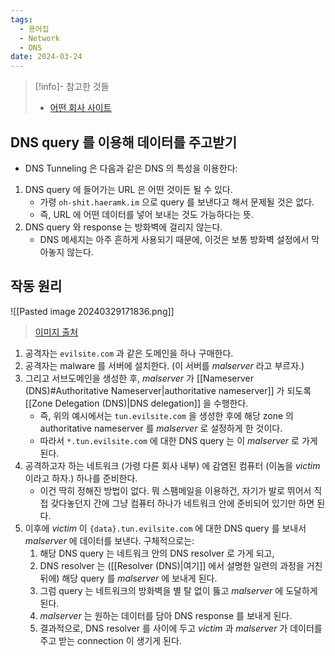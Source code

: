 ```yaml
---
tags:
  - 용어집
  - Network
  - DNS
date: 2024-03-24
---
```

> [!info]- 참고한 것들
> - [어떤 회사 사이트](https://www.cynet.com/attack-techniques-hands-on/how-hackers-use-dns-tunneling-to-own-your-network/)

## DNS query 를 이용해 데이터를 주고받기

- DNS Tunneling 은 다음과 같은 DNS 의 특성을 이용한다:
1. DNS query 에 들어가는 URL 은 어떤 것이든 될 수 있다.
	- 가령 `oh-shit.haeramk.im` 으로 query 를 보낸다고 해서 문제될 것은 없다.
	- 즉, URL 에 어떤 데이터를 넣어 보내는 것도 가능하다는 뜻.
2. DNS query 와 response 는 방화벽에 걸리지 않는다.
	- DNS 메세지는 아주 흔하게 사용되기 때문에, 이것은 보통 방화벽 설정에서 막아놓지 않는다.

## 작동 원리

![[Pasted image 20240329171836.png]]
> [이미지 출처](https://www.cynet.com/attack-techniques-hands-on/how-hackers-use-dns-tunneling-to-own-your-network/)

1. 공격자는 `evilsite.com` 과 같은 도메인을 하나 구매한다.
2. 공격자는 malware 를 서버에 설치한다. (이 서버를 *malserver* 라고 부르자.)
3. 그리고 서브도메인을 생성한 후, *malserver* 가 [[Nameserver (DNS)#Authoritative Nameserver|authoritative nameserver]] 가 되도록 [[Zone Delegation (DNS)|DNS delegation]] 을 수행한다.
	- 즉, 위의 예시에서는 `tun.evilsite.com` 을 생성한 후에 해당 zone 의 authoritative nameserver 를 *malserver* 로 설정하게 한 것이다.
	- 따라서 `*.tun.evilsite.com` 에 대한 DNS query 는 이 *malserver* 로 가게 된다.
4. 공격하고자 하는 네트워크 (가령 다른 회사 내부) 에 감염된 컴퓨터 (이놈을 *victim* 이라고 하자.) 하나를 준비한다.
	- 이건 딱히 정해진 방법이 없다. 뭐 스팸메일을 이용하건, 자기가 발로 뛰어서 직접 갖다놓던지 간에 그냥 컴퓨터 하나가 네트워크 안에 준비되어 있기만 하면 된다.
5. 이후에 *victim* 이 `{data}.tun.evilsite.com` 에 대한 DNS query 를 보내서 *malserver* 에 데이터를 보낸다. 구체적으로는:
	1. 해당 DNS query 는 네트워크 안의 DNS resolver 로 가게 되고,
	2. DNS resolver 는 ([[Resolver (DNS)|여기]] 에서 설명한 일련의 과정을 거친 뒤에) 해당 query 를 *malserver* 에 보내게 된다.
	3. 그럼 query 는 네트워크의 방화벽을 별 탈 없이 뚫고 *malserver* 에 도달하게 된다.
	4. *malserver* 는 원하는 데이터를 담아 DNS response 를 보내게 된다.
	5. 결과적으로, DNS resolver 를 사이에 두고 *victim* 과 *malserver* 가 데이터를 주고 받는 connection 이 생기게 된다.